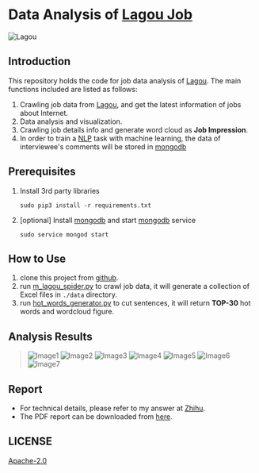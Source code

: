 # Data Analysis of [Lagou Job](http://www.lagou.com/)
![Lagou](http://pstatic.lagou.com/www/static/common/widgets/header_c/modules/img/logo_d0915a9.png)

## Introduction
This repository holds the code for job data analysis of [Lagou](http://www.lagou.com/). 
The main functions included are listed as follows: 

1. Crawling job data from [Lagou](www.lagou.com), and get the latest information of jobs about Internet.
2. Data analysis and visualization.
3. Crawling job details info and generate word cloud as __Job Impression__.
4. In order to train a [NLP](http://baike.baidu.com/item/nlp/25220#viewPageContent) task with machine learning, the data of interviewee's comments will be stored in [mongodb](https://docs.mongodb.com/) 

## Prerequisites
1. Install 3rd party libraries  

    ```sudo pip3 install -r requirements.txt```
2. [optional] Install [mongodb](https://docs.mongodb.com/) and start [mongodb](https://docs.mongodb.com/) service

    ```sudo service mongod start```


## How to Use
1. clone this project from [github](https://github.com/lucasxlu/LagouJob.git).
2. run [m_lagou_spider.py](spider/m_lagou_spider.py) to crawl job data, it will generate a collection of Excel files in ```./data``` directory.
3. run [hot_words_generator.py](analysis/hot_words_generator.py) to cut sentences, it will return __TOP-30__ hot words and wordcloud figure.

## Analysis Results
> ![Image1](https://pic2.zhimg.com/a0c42bc6bd7c8743687ba50305c85821_b.jpg)
> ![Image2](https://pic3.zhimg.com/f89ca5a008f8ad84a1a2121888aa10c2_b.jpg)
> ![Image3](https://pic1.zhimg.com/85b930c6aff823a3b8ee73973d20f274_b.jpg)
> ![Image4](https://pic1.zhimg.com/v2-b5ef151109c8787a0a46efed111d3884_b.png)
> ![Image5](https://pic3.zhimg.com/v2-aae9b487a843b00298166b6335b061aa_b.png)
> ![Image6](https://pic3.zhimg.com/9c2e99674bcb59e0ff54ca0a3fbe4142_b.jpg)
> ![Image7](https://pic3.zhimg.com/6ea06ad7dd376f51e629635a69b09cba_b.jpg)

## Report
* For technical details, please refer to my answer at [Zhihu](https://www.zhihu.com/question/36132174/answer/94392659). 
* The PDF report can be downloaded from [here](https://lucasxlu.github.io/blog/projects/LagouJob.pdf).

## LICENSE
[Apache-2.0](./LICENSE)